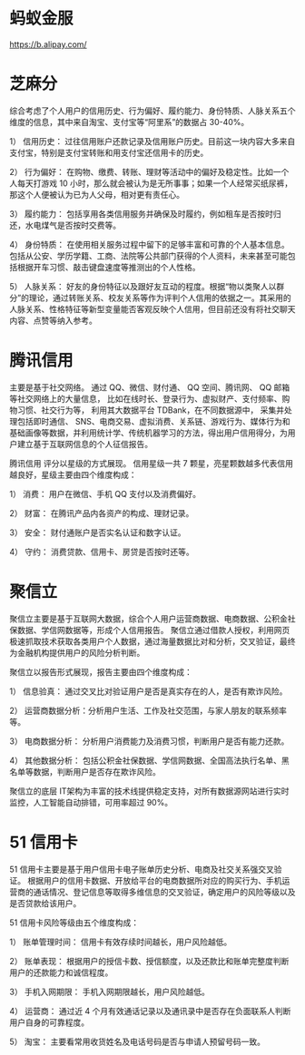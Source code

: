 # 蚂蚁金服
https://b.alipay.com/


# 芝麻分
综合考虑了个人用户的信用历史、行为偏好、履约能力、身份特质、人脉关系五个维度的信息，其中来自淘宝、支付宝等“阿里系”的数据占 30-40%。

1） 信用历史： 过往信用账户还款记录及信用账户历史。目前这一块内容大多来自支付宝，特别是支付宝转账和用支付宝还信用卡的历史。

2） 行为偏好： 在购物、缴费、转账、理财等活动中的偏好及稳定性。比如一个人每天打游戏 10 小时，那么就会被认为是无所事事；如果一个人经常买纸尿裤，那这个人便被认为已为人父母，相对更有责任心。

3） 履约能力： 包括享用各类信用服务并确保及时履约，例如租车是否按时归还，水电煤气是否按时交费等。

4） 身份特质： 在使用相关服务过程中留下的足够丰富和可靠的个人基本信息。 包括从公安、学历学籍、工商、法院等公共部门获得的个人资料，未来甚至可能包括根据开车习惯、敲击键盘速度等推测出的个人性格。

5） 人脉关系： 好友的身份特征以及跟好友互动的程度。根据“物以类聚人以群分”的理论，通过转账关系、校友关系等作为评判个人信用的依据之一。其采用的人脉关系、性格特征等新型变量能否客观反映个人信用，但目前还没有将社交聊天内容、点赞等纳入参考。

#  腾讯信用

主要是基于社交网络。 通过 QQ、微信、财付通、 QQ 空间、腾讯网、 QQ 邮箱等社交网络上的大量信息， 比如在线时长、登录行为、虚拟财产、支付频率、购物习惯、社交行为等， 利用其大数据平台 TDBank，在不同数据源中， 采集并处理包括即时通信、 SNS、电商交易、虚拟消费、关系链、游戏行为、媒体行为和基础画像等数据，并利用统计学、传统机器学习的方法，得出用户信用得分，为用户建立基于互联网信息的个人征信报告。

腾讯信用 评分以星级的方式展现。 信用星级一共 7 颗星，亮星颗数越多代表信用越良好，星级主要由四个维度构成：

1） 消费： 用户在微信、手机 QQ 支付以及消费偏好。

2） 财富： 在腾讯产品内各资产的构成、理财记录。

3） 安全： 财付通账户是否实名认证和数字认证。

4） 守约： 消费贷款、信用卡、房贷是否按时还等。

# 聚信立

聚信立主要是基于互联网大数据，综合个人用户运营商数据、电商数据、公积金社保数据、学信网数据等，形成个人信用报告。 
聚信立通过借款人授权，利用网页极速抓取技术获取各类用户个人数据，通过海量数据比对和分析，交叉验证，最终为金融机构提供用户的风险分析判断。

聚信立以报告形式展现，报告主要由四个维度构成：

1） 信息验真： 通过交叉比对验证用户是否是真实存在的人，是否有欺诈风险。

2） 运营商数据分析：分析用户生活、工作及社交范围，与家人朋友的联系频率等。

3） 电商数据分析： 分析用户消费能力及消费习惯，判断用户是否有能力还款。

4） 其他数据分析： 包括公积金社保数据、学信网数据、全国高法执行名单、黑名单等数据，判断用户是否存在欺诈风险。

聚信立的底层 IT架构为丰富的技术线提供稳定支持，对所有数据源网站进行实时监控，人工智能自动排错，可用率超过 90%。

# 51 信用卡

51 信用卡主要是基于用户信用卡电子账单历史分析、电商及社交关系强交叉验证。 根据用户的信用卡数据、开放给平台的电商数据所对应的购买行为、手机运营商的通话情况、登记信息等取得多维信息的交叉验证，确定用户的风险等级以及是否贷款给该用户。

51 信用卡风险等级由五个维度构成：

1） 账单管理时间： 信用卡有效存续时间越长，用户风险越低。

2） 账单表现： 根据用户的授信卡数、授信额度，以及还款比和账单完整度判断用户的还款能力和诚信程度。

3） 手机入网期限： 手机入网期限越长，用户风险越低。

4） 运营商： 通过近 4 个月有效通话记录以及通讯录中是否存在负面联系人判断用户自身的可靠程度。

5） 淘宝： 主要看常用收货姓名及电话号码是否与申请人预留号码一致。



